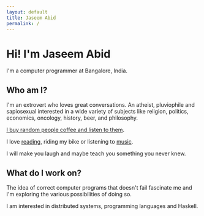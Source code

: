 ```yaml
---
layout: default
title: Jaseem Abid
permalink: /
---
```


# Hi! I'm Jaseem Abid

I'm a computer programmer at Bangalore, India.

## Who am I?

I'm an extrovert who loves great conversations. An atheist, pluviophile and
sapiosexual interested in a wide variety of subjects like religion, politics,
economics, oncology, history, beer, and philosophy.

[I buy random people coffee and listen to them](http://haveyoumetjaseem.in).

I love [reading](https://www.goodreads.com/user/show/8190839-jaseem), riding my
bike or listening to [music](http://www.last.fm/user/jaseemabid).

I will make you laugh and maybe teach you something you never knew.

## What do I work on?

The idea of correct computer programs that doesn't fail fascinate me and I'm
exploring the various possibilities of doing so.

I am interested in distributed systems, programming languages and Haskell.
